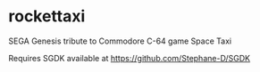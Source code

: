 # rockettaxi
SEGA Genesis tribute to Commodore C-64 game Space Taxi

Requires SGDK available at https://github.com/Stephane-D/SGDK


